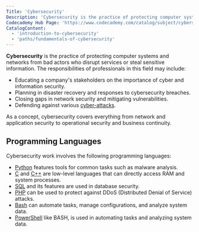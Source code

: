 ```yaml
---
Title: 'Cybersecurity'
Description: 'Cybersecurity is the practice of protecting computer systems and networks from bad actors who disrupt services or steal sensitive information.'
Codecademy Hub Page: 'https://www.codecademy.com/catalog/subject/cybersecurity'
CatalogContent:
  - 'introduction-to-cybersecurity'
  - 'paths/fundamentals-of-cybersecurity'
---
```


<link rel="canonical" href="https://www.codecademy.com/resources/blog/what-is-cybersecurity/" />

**Cybersecurity** is the practice of protecting computer systems and networks from bad actors who disrupt services or steal sensitive information. The responsibilities of professionals in this field may include:

- Educating a company's stakeholders on the importance of cyber and information security.
- Planning in disaster recovery and responses to cybersecurity breaches.
- Closing gaps in network security and mitigating vulnerabilities.
- Defending against various [cyber-attacks](https://www.codecademy.com/resources/docs/cybersecurity/cyber-attack).

As a concept, cybersecurity covers everything from network and application security to operational security and business continuity.

## Programming Languages

Cybersecurity work involves the following programming languages:

- [Python](https://www.codecademy.com/resources/docs/python) features tools for common tasks such as malware analysis.
- [C](https://www.codecademy.com/resources/docs/c) and [C++](https://www.codecademy.com/resources/docs/cpp) are low-level languages that can directly access RAM and system processes.
- [SQL](https://www.codecademy.com/resources/docs/sql) and its features are used in database security.
- [PHP](https://www.codecademy.com/resources/docs/php) can be used to protect against DDoS (Distributed Denial of Service) attacks.
- [Bash](https://www.codecademy.com/resources/docs/command-line/bash) can automate tasks, manage configurations, and analyze system data.
- [PowerShell](https://www.codecademy.com/resources/docs/powershell) like BASH, is used in automating tasks and analyzing system data.

